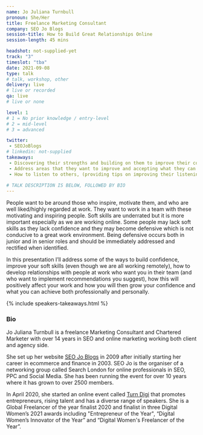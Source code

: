 ```yaml
---
name: Jo Juliana Turnbull
pronoun: She/Her
title: Freelance Marketing Consultant
company: SEO Jo Blogs
session-title: How to Build Great Relationships Online
session-length: 45 mins

headshot: not-supplied-yet
track: "3"
timeslot: "tba"
date: 2021-09-08
type: talk
# talk, workshop, other
delivery: live
# live or recorded
qa: live
# live or none

level: 1
# 1 = No prior knowledge / entry-level
# 2 = mid-level
# 3 = advanced

twitter:
 - SEOJoBlogs
# linkedin: not-supplied
takeaways:
 - Discovering their strengths and building on them to improve their confidence. 
 - Address areas that they want to improve and accepting what they can or cannot change 
 - How to listen to others, (providing tips on improving their listening and getting people to listen to them and take what they have said on board)
 
# TALK DESCRIPTION IS BELOW, FOLLOWED BY BIO
---
```


People want to be around those who inspire, motivate them, and who are well liked/highly regarded at work. They want to work in a team with these motivating and inspiring people. Soft skills are underrated but it is more important especially as we are working online. Some people may lack soft skills as they lack confidence and they may become defensive which is not conducive to a great work environment. Being defensive occurs both in junior and in senior roles and should be immediately addressed and rectified when identified.
 
In this presentation I’ll address some of the ways to build confidence, improve your soft skills (even though we are all working remotely), how to develop relationships with people at work who want you in their team (and who want to implement recommendations you suggest), how this will positively affect your work and how you will then grow your confidence and what you can achieve both professionally and personally.


{% include speakers-takeaways.html %}

<h3>Bio</h3>
Jo Juliana Turnbull is a freelance Marketing Consultant and Chartered Marketer with over 14 years in SEO and online marketing working both client and agency side.
 
She set up her website <a href="https://www.seojoblogs.com/" target="_blank" rel="nofollow">SEO Jo Blogs</a> in 2009 after initially starting her career in ecommerce and finance in 2003. SEO Jo is the organiser of a networking group called Search London for online professionals in SEO, PPC and Social Media. She has been running the event for over 10 years where it has grown to over 2500 members. 
 
In April 2020, she started an online event called <a href="https://www.youtube.com/channel/UC5pFy7sF-xpqSvtfmrvs4Bg" target="_blank" rel="nofollow">Turn Digi</a> that promotes entrepreneurs, rising talent and has a diverse range of speakers. She is a Global Freelancer of the year finalist 2020 and finalist in three Digital Women’s 2021 awards including "Entrepreneur of the Year",  “Digital Women’s Innovator of the Year” and “Digital Women's Freelancer of the Year”.
